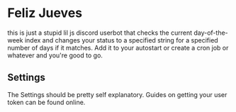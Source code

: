# Feliz Jueves
this is just a stupid lil js discord userbot that checks the current day-of-the-week index and changes your status to a specified string for a specified number of days if it matches.
Add it to your autostart or create a cron job or whatever and you're good to go.

## Settings
The Settings should be pretty self explanatory. Guides on getting your user token can be found online.